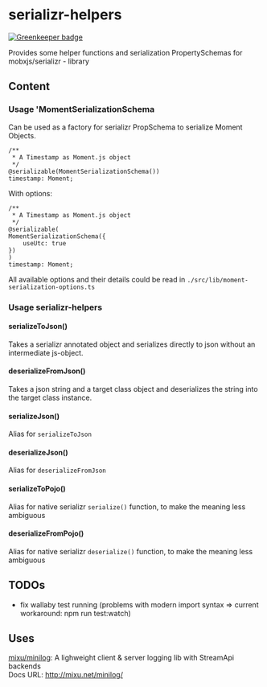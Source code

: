 # serializr-helpers

[![Greenkeeper badge](https://badges.greenkeeper.io/bjesuiter/serializr-helpers.svg)](https://greenkeeper.io/)

Provides some helper functions and serialization PropertySchemas for mobxjs/serializr - library

## Content 

### Usage 'MomentSerializationSchema
Can be used as a factory for serializr PropSchema to serialize Moment Objects. 

    /**
     * A Timestamp as Moment.js object
     */
    @serializable(MomentSerializationSchema())
    timestamp: Moment;

With options: 

    /**
     * A Timestamp as Moment.js object
     */
    @serializable(
    MomentSerializationSchema({
        useUtc: true
    })
    )
    timestamp: Moment;
    
All available options and their details could be read in 
`./src/lib/moment-serialization-options.ts`

### Usage serializr-helpers 

#### serializeToJson()
Takes a serializr annotated object and serializes directly to json without an intermediate js-object. 

#### deserializeFromJson()
Takes a json string and a target class object and deserializes the string into the target class instance. 

#### serializeJson()
Alias for `serializeToJson`

#### deserializeJson() 
Alias for `deserializeFromJson`

#### serializeToPojo()
Alias for native serializr `serialize()` function, to make the meaning less ambiguous

#### deserializeFromPojo()
Alias for native serializr `deserialize()` function, to make the meaning less ambiguous



## TODOs 
- fix wallaby test running (problems with modern import syntax => 
current workaround: npm run test:watch)

## Uses 

[mixu/minilog](https://github.com/mixu/minilog): A lighweight client & server logging lib with StreamApi backends  
Docs URL: http://mixu.net/minilog/
